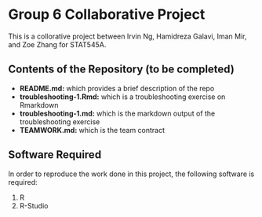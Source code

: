 # Group 6 Collaborative Project 

This is a collorative project between Irvin Ng, Hamidreza Galavi, Iman Mir, and Zoe Zhang for STAT545A.

## Contents of the Repository (to be completed)
* **README.md:** which provides a brief description of the repo
* **troubleshooting-1.Rmd:** which is a troubleshooting exercise on Rmarkdown
* **troubleshooting-1.md:** which is the markdown output of the troubleshooting exercise
* **TEAMWORK.md:** which is the team contract

## Software Required
In order to reproduce the work done in this project, the following software is required:
1. R
2. R-Studio